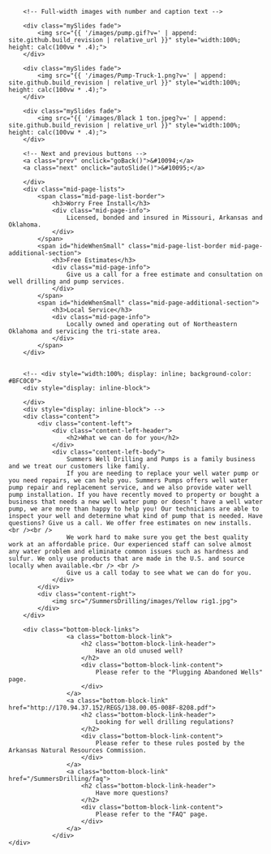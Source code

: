 <script src="{{ '/js/carousel.js?v=' | append: site.github.build_revision | relative_url }}"></script>
<div id="root">
	<div id="pumpSystems">
		<!-- Slideshow container -->
		<div class="slideshow-container">

		<!-- Full-width images with number and caption text -->

		<div class="mySlides fade">
			<img src="{{ '/images/pump.gif?v=' | append: site.github.build_revision | relative_url }}" style="width:100%; height: calc(100vw * .4);">
		</div>

		<div class="mySlides fade">
			<img src="{{ '/images/Pump-Truck-1.png?v=' | append: site.github.build_revision | relative_url }}" style="width:100%; height: calc(100vw * .4);">
		</div>

		<div class="mySlides fade">
			<img src="{{ '/images/Black 1 ton.jpeg?v=' | append: site.github.build_revision | relative_url }}" style="width:100%; height: calc(100vw * .4);">
		</div>

		<!-- Next and previous buttons -->
		<a class="prev" onclick="goBack()">&#10094;</a>
		<a class="next" onclick="autoSlide()">&#10095;</a>

		</div>
		<div class="mid-page-lists">
			<span class="mid-page-list-border">
				<h3>Worry Free Install</h3>
				<div class="mid-page-info">
					Licensed, bonded and insured in Missouri, Arkansas and Oklahoma.
				</div>
			</span>
			<span id="hideWhenSmall" class="mid-page-list-border mid-page-additional-section">
				<h3>Free Estimates</h3>
				<div class="mid-page-info">
					Give us a call for a free estimate and consultation on well drilling and pump services.
				</div>
			</span>
			<span id="hideWhenSmall" class="mid-page-additional-section">
				<h3>Local Service</h3>
				<div class="mid-page-info">
					Locally owned and operating out of Northeastern Oklahoma and servicing the tri-state area.
				</div>
			</span>
		</div>


		<!-- <div style="width:100%; display: inline; background-color: #BFC0C0">
		<div style="display: inline-block">

		</div>
		<div style="display: inline-block"> -->
		<div class="content">
			<div class="content-left">
				<div class="content-left-header">
					<h2>What we can do for you</h2>
				</div>
				<div class="content-left-body">
					Summers Well Drilling and Pumps is a family business and we treat our customers like family.
					If you are needing to replace your well water pump or you need repairs, we can help you. Summers Pumps offers well water pump repair and replacement service, and we also provide water well pump installation. If you have recently moved to property or bought a business that needs a new well water pump or doesn’t have a well water pump, we are more than happy to help you! Our technicians are able to inspect your well and determine what kind of pump that is needed. Have questions? Give us a call. We offer free estimates on new installs.   <br /><br />
					We work hard to make sure you get the best quality work at an affordable price. Our experienced staff can solve almost any water problem and eliminate common issues such as hardness and sulfur. We only use products that are made in the U.S. and source locally when available.<br /> <br />
					Give us a call today to see what we can do for you.
				</div>
			</div>
			<div class="content-right">
				<img src="/SummersDrilling/images/Yellow rig1.jpg">
			</div>
		</div>

		<div class="bottom-block-links">
					<a class="bottom-block-link">
						<h2 class="bottom-block-link-header">
							Have an old unused well?
						</h2>
						<div class="bottom-block-link-content">
							Please refer to the "Plugging Abandoned Wells" page.
						</div>
					</a>
					<a class="bottom-block-link" href="http://170.94.37.152/REGS/138.00.05-008F-8208.pdf">
						<h2 class="bottom-block-link-header">
							Looking for well drilling regulations?
						</h2>
						<div class="bottom-block-link-content">
							Please refer to these rules posted by the Arkansas Natural Resources Commission.
						</div>
					</a>
					<a class="bottom-block-link" href="/SummersDrilling/faq">
						<h2 class="bottom-block-link-header">
							Have more questions?
						</h2>
						<div class="bottom-block-link-content">
							Please refer to the "FAQ" page.
						</div>
					</a>
				</div>
	</div>
</div>